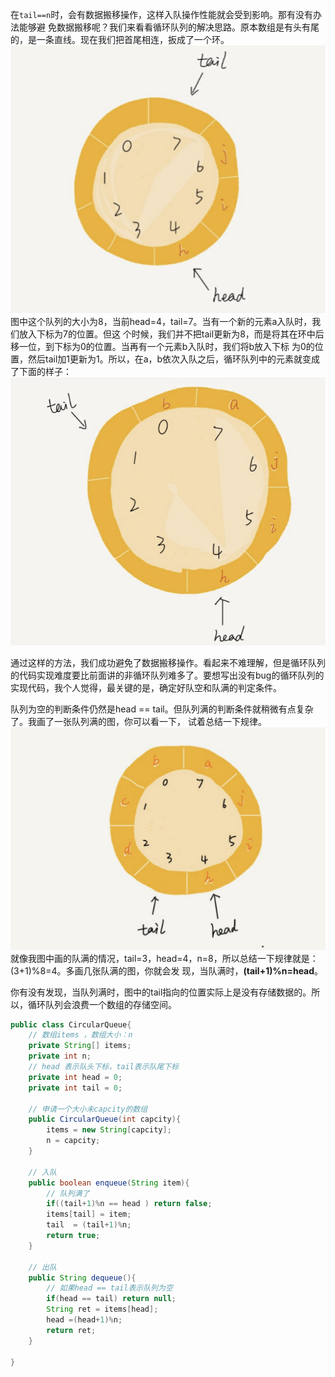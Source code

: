 在`tail==n`时，会有数据搬移操作，这样⼊队操作性能就会受到影响。那有没有办法能够避 免数据搬移呢？我们来看看循环队列的解决思路。原本数组是有头有尾的，是⼀条直线。现在我们把⾸尾相连，扳成了⼀个环。
![](asserts/Pasted%20image%2020250808090454.png)
图中这个队列的⼤⼩为8，当前head=4，tail=7。当有⼀个新的元素a⼊队时，我们放⼊下标为7的位置。但这 个时候，我们并不把tail更新为8，⽽是将其在环中后移⼀位，到下标为0的位置。当再有⼀个元素b⼊队时，我们将b放⼊下标 为0的位置，然后tail加1更新为1。所以，在a，b依次⼊队之后，循环队列中的元素就变成了下⾯的样⼦：
![](asserts/Pasted%20image%2020250808090554.png)

通过这样的⽅法，我们成功避免了数据搬移操作。看起来不难理解，但是循环队列的代码实现难度要⽐前⾯讲的⾮循环队列难多了。要想写出没有bug的循环队列的实现代码，我个⼈觉得，最关键的是，确定好队空和队满的判定条件。

队列为空的判断条件仍然是head == tail。但队列满的判断条件就稍微有点复杂了。我画了⼀张队列满的图，你可以看⼀下， 试着总结⼀下规律。
![](asserts/Pasted%20image%2020250808090644.png)
就像我图中画的队满的情况，tail=3，head=4，n=8，所以总结⼀下规律就是：(3+1)%8=4。多画⼏张队满的图，你就会发 现，当队满时，**(tail+1)%n=head**。


你有没有发现，当队列满时，图中的tail指向的位置实际上是没有存储数据的。所以，循环队列会浪费⼀个数组的存储空间。

```java
public class CircularQueue{
	// 数组items ，数组大小：n
	private String[] items;
	private int n;
	// head 表示队头下标，tail表示队尾下标
	private int head = 0;
	private int tail = 0;

	// 申请一个大小未capcity的数组
	public CircularQueue(int capcity){
		items = new String[capcity];
		n = capcity;
	}

	// 入队
	public boolean enqueue(String item){
		// 队列满了
		if((tail+1)%n == head ) return false;
		items[tail] = item;
		tail  = (tail+1)%n;
		return true;
	}

	// 出队
	public String dequeue(){
		// 如果head == tail表示队列为空
		if(head == tail) return null;
		String ret = items[head];
		head =(head+1)%n;
		return ret;
	}

}



```


